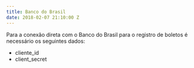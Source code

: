```yaml
---
title: Banco do Brasil
date: 2018-02-07 21:10:00 Z
---
```


Para a conexão direta com o Banco do Brasil para o registro de boletos é necessário os seguintes dados:
* cliente_id
* client_secret
